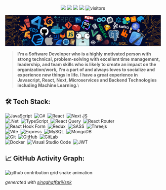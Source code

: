 <p align="center">
    <a href="https://github.com/sinaghaffarii/sinaghaffarii"><img src="https://img.shields.io/badge/status-updating-brightgreen.svg"></a>
    <a href="https://github.com/sinaghaffarii/sinaghaffarii/graphs/contributors"><img src="https://img.shields.io/github/contributors/sinaghaffarii/sinaghaffarii?color=blue"></a>
    <a href="https://github.com/sinaghaffarii"><img src="https://img.shields.io/github/stars/sinaghaffarii"></a>
    <a href="https://github.com/sinaghaffarii/sinaghaffarii/network/members"><img src="https://img.shields.io/github/forks/sinaghaffarii/sinaghaffarii.svg?color=blue&logo=github"></a>
    <img src="https://visitor-badge.laobi.icu/badge?page_id=sinaghaffarii.sinaghaffarii" alt="visitors"/>
</p>

[![](./src/header_.png)](#)

> <b>I'm a Software Developer who is a highly motivated person with strong technical, problem-solving with excellent time management, leadership, and team skills who is likely to create an impact on the organization/work, I'm a part of and always loves to socialize and experience new things in life. I have a great experience in Javascript, React, Next, Microservices and Backend Technologies including Machine Learning.</b>\

## 🛠️ Tech Stack:

![JavaScript](https://img.shields.io/badge/javascript-%23323330.svg?style=for-the-badge&logo=javascript&logoColor=%23F7DF1E)&nbsp;
![C#](https://img.shields.io/badge/c%23-%23239120.svg?style=for-the-badge&logo=csharp&logoColor=white)&nbsp;
![React](https://img.shields.io/badge/react-%2320232a.svg?style=for-the-badge&logo=react&logoColor=%2361DAFB)&nbsp;
![Next JS](https://img.shields.io/badge/Next-black?style=for-the-badge&logo=next.js&logoColor=white)&nbsp;\
![.Net](https://img.shields.io/badge/.NET-5C2D91?style=for-the-badge&logo=.net&logoColor=white)&nbsp;
![TypeScript](https://img.shields.io/badge/typescript-%23007ACC.svg?style=for-the-badge&logo=typescript&logoColor=white)&nbsp;
![React Query](https://img.shields.io/badge/-React%20Query-FF4154?style=for-the-badge&logo=react%20query&logoColor=white)&nbsp;
![React Router](https://img.shields.io/badge/React_Router-CA4245?style=for-the-badge&logo=react-router&logoColor=white)&nbsp;\
![React Hook Form](https://img.shields.io/badge/React%20Hook%20Form-%23EC5990.svg?style=for-the-badge&logo=reacthookform&logoColor=white)&nbsp;
![Redux](https://img.shields.io/badge/redux-%23593d88.svg?style=for-the-badge&logo=redux&logoColor=white)&nbsp;
![SASS](https://img.shields.io/badge/SASS-hotpink.svg?style=for-the-badge&logo=SASS&logoColor=white)&nbsp;
![Threejs](https://img.shields.io/badge/threejs-black?style=for-the-badge&logo=three.js&logoColor=white)&nbsp;\
![Vite](https://img.shields.io/badge/vite-%23646CFF.svg?style=for-the-badge&logo=vite&logoColor=white)&nbsp;
![Express](https://img.shields.io/badge/express.js-%23404d59.svg?style=for-the-badge&logo=express&logoColor=%2361DAFB)&nbsp;
![MySQL](https://img.shields.io/badge/-MySQL-555?style=flat&logo=mysql&logoColor=fff)&nbsp;
![MongoDB](https://img.shields.io/badge/MongoDB-%234ea94b.svg?style=for-the-badge&logo=mongodb&logoColor=white)&nbsp;\
![Git](https://img.shields.io/badge/-Git-555?style=flat&logo=git)&nbsp;
![GitHub](https://img.shields.io/badge/-GitHub-555?style=flat&logo=github)&nbsp;
![GitLab](https://img.shields.io/badge/-GitLab-555?style=flat&logo=gitlab)&nbsp;\
![Docker](https://img.shields.io/badge/-Docker-555?style=flat&logo=Docker)&nbsp;
![Visual Studio Code](https://img.shields.io/badge/-Visual%20Studio%20Code-555?style=flat&logo=visual-studio-code&logoColor=007ACC)&nbsp;
![JWT](https://img.shields.io/badge/JWT-black?style=for-the-badge&logo=JSON%20web%20tokens)&nbsp;

## 📈 GitHub Activity Graph:

<picture>
  <source media="(prefers-color-scheme: dark)" srcset="https://raw.githubusercontent.com/sinaghaffarii/sinaghaffarii/output/github-contribution-grid-snake-dark.svg">
  <source media="(prefers-color-scheme: light)" srcset="https://raw.githubusercontent.com/sinaghaffarii/sinaghaffarii/output/github-contribution-grid-snake.svg">
  <img alt="github contribution grid snake animation" src="https://raw.githubusercontent.com/sinaghaffarii/sinaghaffarii/output/github-contribution-grid-snake.svg">
</picture>

_generated with [sinaghaffarii/snk](https://github.com/sinaghaffarii/snk)_
